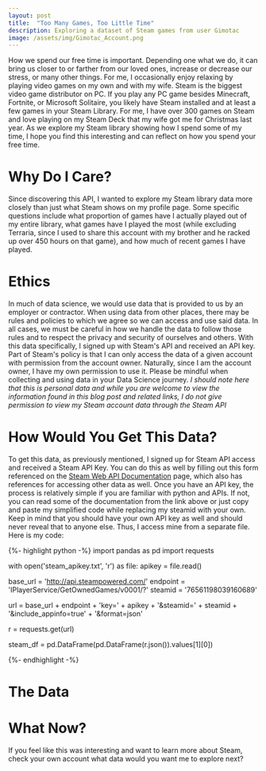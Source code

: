 ```yaml
---
layout: post
title:  "Too Many Games, Too Little Time"
description: Exploring a dataset of Steam games from user Gimotac
image: /assets/img/Gimotac_Account.png
---
```

<p class="intro"><span class="dropcap">H</span>ow we spend our free time is important. Depending one what we do, it can bring us closer to or farther from our loved ones, increase or decrease our stress, or many other things. For me, I occasionally enjoy relaxing by playing video games on my own and with my wife. Steam is the biggest video game distributor on PC. If you play any PC game besides Minecraft, Fortnite, or Microsoft Solitaire, you likely have Steam installed and at least a few games in your Steam Library. For me, I have over 300 games on Steam and love playing on my Steam Deck that my wife got me for Christmas last year. As we explore my Steam library showing how I spend some of my time, I hope you find this interesting and can reflect on how you spend your free time.</p>

# Why Do I Care?
Since discovering this API, I wanted to explore my Steam library data more closely than just what Steam shows on my profile page. Some specific questions include what proportion of games have I actually played out of my entire library, what games have I played the most (while excluding Terraria, since I used to share this account with my brother and he racked up over 450 hours on that game), and how much of recent games I have played.

# Ethics
In much of data science, we would use data that is provided to us by an employer or contractor. When using data from other places, there may be rules and policies to which we agree so we can access and use said data. In all cases, we must be careful in how we handle the data to follow those rules and to respect the privacy and security of ourselves and others. With this data specifically, I signed up with Steam's API and received an API key. Part of Steam's policy is that I can only access the data of a given account with permission from the account owner. Naturally, since I am the account owner, I have my own permission to use it. Please be mindful when collecting and using data in your Data Science journey.
*I should note here that this is personal data and while you are welcome to view the information found in this blog post and related links, I do not give permission to view my Steam account data through the Steam API*

# How Would You Get This Data?
To get this data, as previously mentioned, I signed up for Steam API access and received a Steam API Key. You can do this as well by filling out this form referenced on the [Steam Web API Documentation](https://steamcommunity.com/dev) page, which also has references for accessing other data as well. Once you have an API key, the process is relatively simple if you are familiar with python and APIs. If not, you can read some of the documentation from the link above or just copy and paste my simplified code while replacing my steamid with your own. Keep in mind that you should have your own API key as well and should never reveal that to anyone else. Thus, I access mine from a separate file. Here is my code:

{%- highlight python -%}
import pandas as pd
import requests

with open('steam_apikey.txt', 'r') as file:
    apikey = file.read()

base_url = 'http://api.steampowered.com/'
endpoint = 'IPlayerService/GetOwnedGames/v0001/?'
steamid = '76561198039160689'

url = base_url + endpoint + 'key=' + apikey + '&steamid=' + steamid + '&include_appinfo=true' + '&format=json'

r = requests.get(url)

steam_df = pd.DataFrame(pd.DataFrame(r.json()).values[1][0])

{%- endhighlight -%}

# The Data

# What Now?
If you feel like this was interesting and want to learn more about Steam, 
check your own account
what data would you want me to explore next?